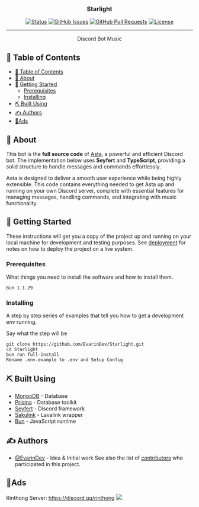 <h3 align="center">Starlight</h3>

<div align="center">

[![Status](https://img.shields.io/badge/status-active-success.svg)]()
[![GitHub Issues](https://img.shields.io/github/issues/EvarinDev/Starlight.svg)](https://github.com/EvarinDev/Starlight/issues)
[![GitHub Pull Requests](https://img.shields.io/github/issues-pr/EvarinDev/Starlight.svg)](https://github.com/EvarinDev/Starlight/pulls)
[![License](https://img.shields.io/badge/license-MIT-blue.svg)](/LICENSE)

</div>

---

<p align="center"> Discord Bot Music
    <br> 
</p>

## 📝 Table of Contents

- [📝 Table of Contents](#-table-of-contents)
- [🧐 About ](#-about-)
- [🏁 Getting Started ](#-getting-started-)
  - [Prerequisites](#prerequisites)
  - [Installing](#installing)
- [⛏️ Built Using ](#️-built-using-)
- [✍️ Authors ](#️-authors-)
- [💖Ads](#ads)

## 🧐 About <a name = "about"></a>
This bot is the **full source code** of [Asta](https://discord.com/application-directory/1259476682730111097), a powerful and efficient Discord bot. The implementation below uses **Seyfert** and **TypeScript**, providing a solid structure to handle messages and commands effortlessly.

Asta is designed to deliver a smooth user experience while being highly extensible. This code contains everything needed to get Asta up and running on your own Discord server, complete with essential features for managing messages, handling commands, and integrating with music functionality.

## 🏁 Getting Started <a name = "getting_started"></a>

These instructions will get you a copy of the project up and running on your local machine for development and testing purposes. See [deployment](#deployment) for notes on how to deploy the project on a live system.

### Prerequisites

What things you need to install the software and how to install them.

```
Bun 1.1.29
```

### Installing

A step by step series of examples that tell you how to get a development env running.

Say what the step will be

```
git clone https://github.com/EvarinDev/Starlight.git
cd Starlight
bun run full-install
Rename .env.example to .env and Setup Config
```

## ⛏️ Built Using <a name = "built_using"></a>

- [MongoDB](https://www.mongodb.com/) - Database
- [Prisma](https://www.prisma.io/) - Database toolkit
- [Seyfert](https://www.seyfert.dev/) - Discord framework
- [Sakulink](https://sakulink.jirayu.net/) - Lavalink wrapper
- [Bun](https://bun.sh/) - JavaScript runtime

## ✍️ Authors <a name = "authors"></a>

- [@EvarinDev](https://github.com/EvarinDev) - Idea & Initial work
See also the list of [contributors](https://github.com/EvarinDev/Starlight/contributors) who participated in this project.

## 💖Ads
Rinthong Server: https://discord.gg/rinthong
<img src="https://cdn.faystarnext.studio/RinthongAds.png" />